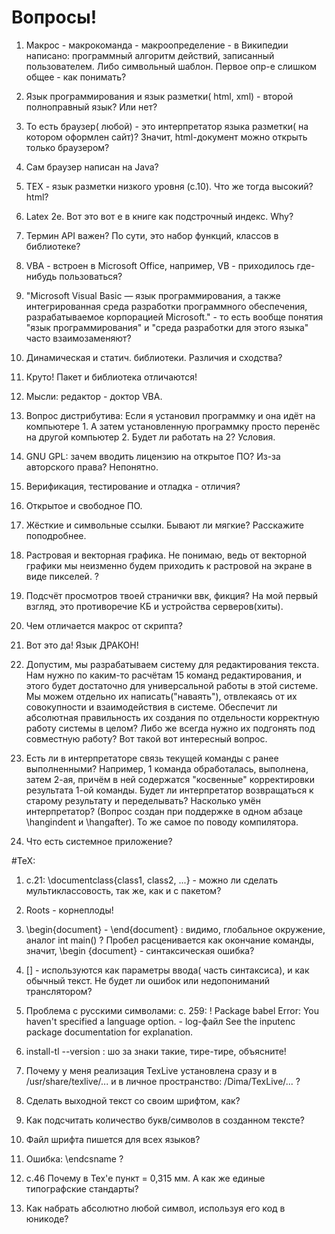 # Вопросы!

1) Макрос - макрокоманда - макроопределение - в Википедии написано:  программный алгоритм действий, записанный пользователем.
Либо символьный шаблон.
Первое опр-е слишком общее - как понимать?

2) Язык программирования и язык разметки( html, xml) - второй полноправный язык? Или нет?

3) То есть браузер( любой) - это интерпретатор языка разметки( на котором оформлен сайт)?
Значит, html-документ можно открыть только браузером?

4) Сам браузер написан на Java? 

5) TEX - язык разметки низкого уровня (с.10). Что же тогда высокий?html?

6) Latex 2e. Вот это вот е в книге как подстрочный индекс. Why?

7) Термин API важен? По сути, это набор функций, классов в библиотеке?

8) VBA - встроен в Microsoft Office, например, VB - приходилось где-нибудь пользоваться?

9) "Microsoft Visual Basic — язык программирования, а также интегрированная среда разработки программного обеспечения, разрабатываемое корпорацией Microsoft." - то есть вообще понятия "язык программирования" и "среда разработки для этого языка" часто взаимозаменяют?

10) Динамическая и статич. библиотеки. Различия и сходства?

11) Круто! Пакет и библиотека отличаются!

12) Мысли: редактор - доктор VBA.

13) Вопрос дистрибутива: Если я установил программку и она идёт на компьютере 1. 
А затем установленную программку просто перенёс на другой компьютер 2. 
Будет ли работать на 2? Условия.

14) GNU GPL: зачем вводить лицензию на открытое ПО? Из-за авторского права? Непонятно.

15) Верификация, тестирование и отладка - отличия?

16) Открытое и свободное ПО.

17) Жёсткие и символьные ссылки. Бывают ли мягкие? Расскажите поподробнее.

18) Растровая и векторная графика. Не понимаю, ведь от векторной графики мы неизменно будем приходить к растровой на экране в виде пикселей. ?

19) Подсчёт просмотров твоей странички ввк, фикция? На мой первый взгляд, это противоречие КБ и устройства серверов(хиты).

20) Чем отличается макрос от скрипта?

21) Вот это да! Язык ДРАКОН!

22) Допустим, мы разрабатываем систему для редактирования текста. Нам нужно по каким-то расчётам 15 команд редактирования, и этого будет достаточно для универсальной работы в этой системе. Мы можем отдельно их написать("наваять"), отвлекаясь от их совокупности и взаимодействия в системе. Обеспечит ли абсолютная правильность их создания по отдельности корректную работу системы в целом? Либо же всегда нужно их подгонять под совместную работу? Вот такой вот интересный вопрос.

23) Есть ли в интерпретаторе связь текущей команды с ранее выполненными? Например, 1 команда обработалась, выполнена, затем 2-ая, причём в ней содержатся "косвенные" корректировки результата 1-ой команды. Будет ли интерпретатор возвращаться к старому результату и переделывать? Насколько умён интерпретатор? (Вопрос создан при поддержке в одном абзаце \hangindent и \hangafter). То же самое по поводу компилятора.

24) Что есть системное приложение?

#TeX:

1) c.21: \documentclass{class1, class2, ...} - можно ли сделать мультиклассовость, так же, как и с пакетом?

2) Roots - корнеплоды!

3) \begin{document} - \end{document} : видимо, глобальное окружение, аналог int main() ?
Пробел расценивается как окончание команды, значит, \begin {document} - синтаксическая ошибка?

4) [] - используются как параметры ввода( часть синтаксиса), и как обычный текст. Не будет ли ошибок или недопониманий транслятором?

5) Проблема с русскими символами:
с. 259: ! Package babel Error: You haven't specified a language option. - log-файл
See the inputenc package documentation for explanation.

6) install-tl --version : шо за знаки такие, тире-тире, объясните!

7) Почему у меня реализация TexLive установлена сразу и в /usr/share/texlive/... и в личное пространство: /Dima/TexLive/... ?

8) Сделать выходной текст со своим шрифтом, как? 

9) Как подсчитать количество букв/символов в созданном тексте?

10) Файл шрифта пишется для всех языков?

11) Ошибка: \endcsname ?

12) с.46 Почему в Tex'е пункт = 0,315 мм. А как же единые типографские стандарты?

13) Как набрать абсолютно любой символ, используя его код в юникоде?
